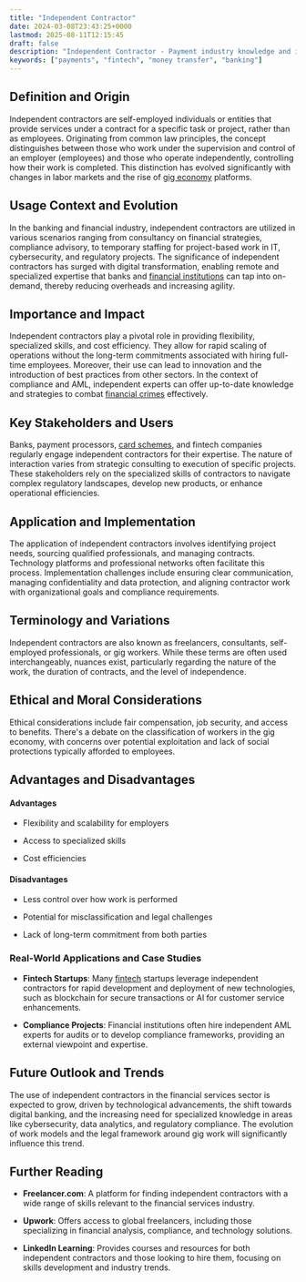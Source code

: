 ```yaml
---
title: "Independent Contractor"
date: 2024-03-08T23:43:25+0000
lastmod: 2025-08-11T12:15:45
draft: false
description: "Independent Contractor - Payment industry knowledge and insights"
keywords: ["payments", "fintech", "money transfer", "banking"]
---
```


## Definition and Origin

Independent contractors are self-employed individuals or entities that provide services under a contract for a specific task or project, rather than as employees. Originating from common law principles, the concept distinguishes between those who work under the supervision and control of an employer (employees) and those who operate independently, controlling how their work is completed. This distinction has evolved significantly with changes in labor markets and the rise of [gig economy](https://faisalkhanllc.xyz/resources/payments-wiki/g/gig-economy/) platforms.

## Usage Context and Evolution

In the banking and financial industry, independent contractors are utilized in various scenarios ranging from consultancy on financial strategies, compliance advisory, to temporary staffing for project-based work in IT, cybersecurity, and regulatory projects. The significance of independent contractors has surged with digital transformation, enabling remote and specialized expertise that banks and [financial institutions](https://faisalkhanllc.xyz/resources/payments-wiki/f/financial-institution-fi/) can tap into on-demand, thereby reducing overheads and increasing agility.

## Importance and Impact

Independent contractors play a pivotal role in providing flexibility, specialized skills, and cost efficiency. They allow for rapid scaling of operations without the long-term commitments associated with hiring full-time employees. Moreover, their use can lead to innovation and the introduction of best practices from other sectors. In the context of compliance and AML, independent experts can offer up-to-date knowledge and strategies to combat [financial crimes](https://faisalkhanllc.xyz/resources/payments-wiki/f/financial-crimes/) effectively.

## Key Stakeholders and Users

Banks, payment processors, [card schemes](https://faisalkhanllc.xyz/resources/payments-wiki/c/card-schemes/), and fintech companies regularly engage independent contractors for their expertise. The nature of interaction varies from strategic consulting to execution of specific projects. These stakeholders rely on the specialized skills of contractors to navigate complex regulatory landscapes, develop new products, or enhance operational efficiencies.

## Application and Implementation

The application of independent contractors involves identifying project needs, sourcing qualified professionals, and managing contracts. Technology platforms and professional networks often facilitate this process. Implementation challenges include ensuring clear communication, managing confidentiality and data protection, and aligning contractor work with organizational goals and compliance requirements.

## Terminology and Variations

Independent contractors are also known as freelancers, consultants, self-employed professionals, or gig workers. While these terms are often used interchangeably, nuances exist, particularly regarding the nature of the work, the duration of contracts, and the level of independence.

## Ethical and Moral Considerations

Ethical considerations include fair compensation, job security, and access to benefits. There's a debate on the classification of workers in the gig economy, with concerns over potential exploitation and lack of social protections typically afforded to employees.

## Advantages and Disadvantages

#### Advantages

- Flexibility and scalability for employers

- Access to specialized skills

- Cost efficiencies

#### Disadvantages

- Less control over how work is performed

- Potential for misclassification and legal challenges

- Lack of long-term commitment from both parties

### Real-World Applications and Case Studies

- **Fintech Startups**: Many [fintech](https://faisalkhanllc.xyz/resources/payments-wiki/f/fintech/) startups leverage independent contractors for rapid development and deployment of new technologies, such as blockchain for secure transactions or AI for customer service enhancements.

- **Compliance Projects**: Financial institutions often hire independent AML experts for audits or to develop compliance frameworks, providing an external viewpoint and expertise.

## Future Outlook and Trends

The use of independent contractors in the financial services sector is expected to grow, driven by technological advancements, the shift towards digital banking, and the increasing need for specialized knowledge in areas like cybersecurity, data analytics, and regulatory compliance. The evolution of work models and the legal framework around gig work will significantly influence this trend.

## Further Reading

- **Freelancer.com**: A platform for finding independent contractors with a wide range of skills relevant to the financial services industry.

- **Upwork**: Offers access to global freelancers, including those specializing in financial analysis, compliance, and technology solutions.

- **LinkedIn Learning**: Provides courses and resources for both independent contractors and those looking to hire them, focusing on skills development and industry trends.